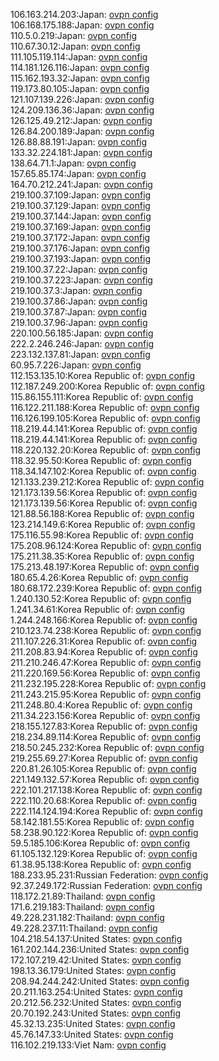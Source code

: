 106.163.214.203:Japan: [ovpn config](vpn/106_163_214_203.ovpn)  
106.168.175.188:Japan: [ovpn config](vpn/106_168_175_188.ovpn)  
110.5.0.219:Japan: [ovpn config](vpn/110_5_0_219.ovpn)  
110.67.30.12:Japan: [ovpn config](vpn/110_67_30_12.ovpn)  
111.105.119.114:Japan: [ovpn config](vpn/111_105_119_114.ovpn)  
114.181.126.116:Japan: [ovpn config](vpn/114_181_126_116.ovpn)  
115.162.193.32:Japan: [ovpn config](vpn/115_162_193_32.ovpn)  
119.173.80.105:Japan: [ovpn config](vpn/119_173_80_105.ovpn)  
121.107.139.226:Japan: [ovpn config](vpn/121_107_139_226.ovpn)  
124.209.136.36:Japan: [ovpn config](vpn/124_209_136_36.ovpn)  
126.125.49.212:Japan: [ovpn config](vpn/126_125_49_212.ovpn)  
126.84.200.189:Japan: [ovpn config](vpn/126_84_200_189.ovpn)  
126.88.88.191:Japan: [ovpn config](vpn/126_88_88_191.ovpn)  
133.32.224.181:Japan: [ovpn config](vpn/133_32_224_181.ovpn)  
138.64.71.1:Japan: [ovpn config](vpn/138_64_71_1.ovpn)  
157.65.85.174:Japan: [ovpn config](vpn/157_65_85_174.ovpn)  
164.70.212.241:Japan: [ovpn config](vpn/164_70_212_241.ovpn)  
219.100.37.109:Japan: [ovpn config](vpn/219_100_37_109.ovpn)  
219.100.37.129:Japan: [ovpn config](vpn/219_100_37_129.ovpn)  
219.100.37.144:Japan: [ovpn config](vpn/219_100_37_144.ovpn)  
219.100.37.169:Japan: [ovpn config](vpn/219_100_37_169.ovpn)  
219.100.37.172:Japan: [ovpn config](vpn/219_100_37_172.ovpn)  
219.100.37.176:Japan: [ovpn config](vpn/219_100_37_176.ovpn)  
219.100.37.193:Japan: [ovpn config](vpn/219_100_37_193.ovpn)  
219.100.37.22:Japan: [ovpn config](vpn/219_100_37_22.ovpn)  
219.100.37.223:Japan: [ovpn config](vpn/219_100_37_223.ovpn)  
219.100.37.3:Japan: [ovpn config](vpn/219_100_37_3.ovpn)  
219.100.37.86:Japan: [ovpn config](vpn/219_100_37_86.ovpn)  
219.100.37.87:Japan: [ovpn config](vpn/219_100_37_87.ovpn)  
219.100.37.96:Japan: [ovpn config](vpn/219_100_37_96.ovpn)  
220.100.56.185:Japan: [ovpn config](vpn/220_100_56_185.ovpn)  
222.2.246.246:Japan: [ovpn config](vpn/222_2_246_246.ovpn)  
223.132.137.81:Japan: [ovpn config](vpn/223_132_137_81.ovpn)  
60.95.7.226:Japan: [ovpn config](vpn/60_95_7_226.ovpn)  
112.153.135.10:Korea Republic of: [ovpn config](vpn/112_153_135_10.ovpn)  
112.187.249.200:Korea Republic of: [ovpn config](vpn/112_187_249_200.ovpn)  
115.86.155.111:Korea Republic of: [ovpn config](vpn/115_86_155_111.ovpn)  
116.122.211.188:Korea Republic of: [ovpn config](vpn/116_122_211_188.ovpn)  
116.126.199.105:Korea Republic of: [ovpn config](vpn/116_126_199_105.ovpn)  
118.219.44.141:Korea Republic of: [ovpn config](vpn/118_219_44_141.ovpn)  
118.219.44.141:Korea Republic of: [ovpn config](vpn/118_219_44_141.ovpn)  
118.220.132.20:Korea Republic of: [ovpn config](vpn/118_220_132_20.ovpn)  
118.32.95.50:Korea Republic of: [ovpn config](vpn/118_32_95_50.ovpn)  
118.34.147.102:Korea Republic of: [ovpn config](vpn/118_34_147_102.ovpn)  
121.133.239.212:Korea Republic of: [ovpn config](vpn/121_133_239_212.ovpn)  
121.173.139.56:Korea Republic of: [ovpn config](vpn/121_173_139_56.ovpn)  
121.173.139.56:Korea Republic of: [ovpn config](vpn/121_173_139_56.ovpn)  
121.88.56.188:Korea Republic of: [ovpn config](vpn/121_88_56_188.ovpn)  
123.214.149.6:Korea Republic of: [ovpn config](vpn/123_214_149_6.ovpn)  
175.116.55.98:Korea Republic of: [ovpn config](vpn/175_116_55_98.ovpn)  
175.208.96.124:Korea Republic of: [ovpn config](vpn/175_208_96_124.ovpn)  
175.211.38.35:Korea Republic of: [ovpn config](vpn/175_211_38_35.ovpn)  
175.213.48.197:Korea Republic of: [ovpn config](vpn/175_213_48_197.ovpn)  
180.65.4.26:Korea Republic of: [ovpn config](vpn/180_65_4_26.ovpn)  
180.68.172.239:Korea Republic of: [ovpn config](vpn/180_68_172_239.ovpn)  
1.240.130.52:Korea Republic of: [ovpn config](vpn/1_240_130_52.ovpn)  
1.241.34.61:Korea Republic of: [ovpn config](vpn/1_241_34_61.ovpn)  
1.244.248.166:Korea Republic of: [ovpn config](vpn/1_244_248_166.ovpn)  
210.123.74.238:Korea Republic of: [ovpn config](vpn/210_123_74_238.ovpn)  
211.107.226.31:Korea Republic of: [ovpn config](vpn/211_107_226_31.ovpn)  
211.208.83.94:Korea Republic of: [ovpn config](vpn/211_208_83_94.ovpn)  
211.210.246.47:Korea Republic of: [ovpn config](vpn/211_210_246_47.ovpn)  
211.220.169.56:Korea Republic of: [ovpn config](vpn/211_220_169_56.ovpn)  
211.232.195.228:Korea Republic of: [ovpn config](vpn/211_232_195_228.ovpn)  
211.243.215.95:Korea Republic of: [ovpn config](vpn/211_243_215_95.ovpn)  
211.248.80.4:Korea Republic of: [ovpn config](vpn/211_248_80_4.ovpn)  
211.34.223.156:Korea Republic of: [ovpn config](vpn/211_34_223_156.ovpn)  
218.155.127.83:Korea Republic of: [ovpn config](vpn/218_155_127_83.ovpn)  
218.234.89.114:Korea Republic of: [ovpn config](vpn/218_234_89_114.ovpn)  
218.50.245.232:Korea Republic of: [ovpn config](vpn/218_50_245_232.ovpn)  
219.255.69.27:Korea Republic of: [ovpn config](vpn/219_255_69_27.ovpn)  
220.81.26.105:Korea Republic of: [ovpn config](vpn/220_81_26_105.ovpn)  
221.149.132.57:Korea Republic of: [ovpn config](vpn/221_149_132_57.ovpn)  
222.101.217.138:Korea Republic of: [ovpn config](vpn/222_101_217_138.ovpn)  
222.110.20.68:Korea Republic of: [ovpn config](vpn/222_110_20_68.ovpn)  
222.114.124.194:Korea Republic of: [ovpn config](vpn/222_114_124_194.ovpn)  
58.142.181.55:Korea Republic of: [ovpn config](vpn/58_142_181_55.ovpn)  
58.238.90.122:Korea Republic of: [ovpn config](vpn/58_238_90_122.ovpn)  
59.5.185.106:Korea Republic of: [ovpn config](vpn/59_5_185_106.ovpn)  
61.105.132.129:Korea Republic of: [ovpn config](vpn/61_105_132_129.ovpn)  
61.38.95.138:Korea Republic of: [ovpn config](vpn/61_38_95_138.ovpn)  
188.233.95.231:Russian Federation: [ovpn config](vpn/188_233_95_231.ovpn)  
92.37.249.172:Russian Federation: [ovpn config](vpn/92_37_249_172.ovpn)  
118.172.21.89:Thailand: [ovpn config](vpn/118_172_21_89.ovpn)  
171.6.219.183:Thailand: [ovpn config](vpn/171_6_219_183.ovpn)  
49.228.231.182:Thailand: [ovpn config](vpn/49_228_231_182.ovpn)  
49.228.237.11:Thailand: [ovpn config](vpn/49_228_237_11.ovpn)  
104.218.54.137:United States: [ovpn config](vpn/104_218_54_137.ovpn)  
161.202.144.236:United States: [ovpn config](vpn/161_202_144_236.ovpn)  
172.107.219.42:United States: [ovpn config](vpn/172_107_219_42.ovpn)  
198.13.36.179:United States: [ovpn config](vpn/198_13_36_179.ovpn)  
208.94.244.242:United States: [ovpn config](vpn/208_94_244_242.ovpn)  
20.211.163.254:United States: [ovpn config](vpn/20_211_163_254.ovpn)  
20.212.56.232:United States: [ovpn config](vpn/20_212_56_232.ovpn)  
20.70.192.243:United States: [ovpn config](vpn/20_70_192_243.ovpn)  
45.32.13.235:United States: [ovpn config](vpn/45_32_13_235.ovpn)  
45.76.147.33:United States: [ovpn config](vpn/45_76_147_33.ovpn)  
116.102.219.133:Viet Nam: [ovpn config](vpn/116_102_219_133.ovpn)  
